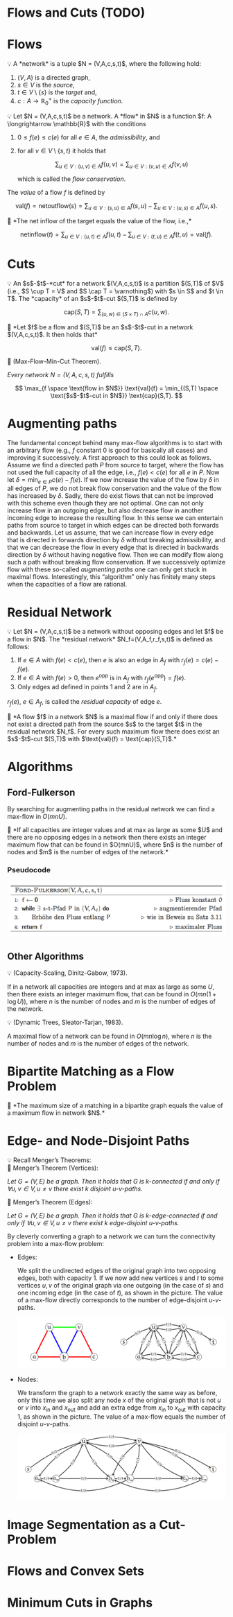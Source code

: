 # Flows and Cuts (TODO)

# Flows

<aside>
💡 A *network* is a tuple $N = (V,A,c,s,t)$, where the following hold:

1. $(V,A)$ is a directed graph,
2. $s\in V$ is the *source*,
3. $t \in V \setminus \{s\}$ is the *target* and,
4. $c : A \longrightarrow \mathbb{R}^+_0$ is the *capacity function*.
</aside>

<aside>
💡 Let $N = (V,A,c,s,t)$ be a network. A *flow* in $N$ is a function $f: A \longrightarrow \mathbb{R}$ with the conditions

1. $0 \leq f(e) \leq c(e)$ for all $e \in A$, the *admissibility*, and
2. for all $v \in V \setminus \{s,t\}$ it holds that 
    
    $$
    \sum_{u\in V: (u,v) \in A}f(u,v) = \sum_{u\in V: (v,u)\in A}f(v,u)
    $$
    
    which is called the *flow conservation*.
    

The *value* of a flow $f$ is defined by 

$$
\text{val}(f) = \text{netoutflow}(s) = \sum_{u \in V: (s,u)\in A}f(s,u) - \sum_{u \in V: (u,s)\in A}f(u,s).
$$

</aside>

<aside>
📌 *The net inflow of the target equals the value of the flow, i.e.,*

$$
\text{netinflow}(t)=\sum_{u\in V:(u,t) \in A}f(u,t) - \sum_{u \in V:(t,u) \in A}f(t,u) = \text{val}(f).
$$

</aside>

# Cuts

<aside>
💡 An $s$-$t$-*cut* for a network $(V,A,c,s,t)$ is a partition $(S,T)$ of $V$ (i.e., $S \cup T = V$ and $S \cap T = \varnothing$) with $s \in S$ and $t \in T$. The *capacity* of an $s$-$t$-cut $(S,T)$ is defined by

$$
\text{cap}(S,T) = \sum_{(u,w)\in(S \times T) \cap A} c(u,w).
$$

</aside>

<aside>
📌 *Let $f$ be a flow and $(S,T)$ be an $s$-$t$-cut in a network $(V,A,c,s,t)$. It then holds that*

$$
\text{val}(f) \leq \text{cap}(S,T).
$$

</aside>

<aside>
📖 (Max-Flow-Min-Cut Theorem).

*Every network $N = (V,A,c,s,t)$ fulfills* 

$$
\max_{f \space \text{flow in $N$}} \text{val}(f) = \min_{(S,T) \space \text{$s$-$t$-cut in $N$}} \text{cap}(S,T).
$$

</aside>

# Augmenting paths

The fundamental concept behind many max-flow algorithms is to start with an arbitrary flow (e.g., $f$ constant $0$ is good for basically all cases) and improving it successively. A first approach to this could look as follows. Assume we find a directed path $P$ from source to target, where the flow has not used the full capacity of all the edge, i.e., $f(e) \lt c(e)$ for all $e$ in $P$. Now let $\delta = \min_{e \in P} c(e) - f(e)$. If we now increase the value of the flow by $\delta$ in all edges of $P$, we do not break flow conservation and the value of the flow has increased by $\delta$. Sadly, there do exist flows that can not be improved with this scheme even though they are not optimal. One can not only increase flow in an outgoing edge, but also decrease flow in another incoming edge to increase the resulting flow. In this sense we can entertain paths from source to target in which edges can be directed both forwards and backwards. Let us assume, that we can increase flow in every edge that is directed in forwards direction by $\delta$ without breaking admissibility, and that we can decrease the flow in every edge that is directed in backwards direction by $\delta$ without having negative flow. Then we can modify flow along such a path without breaking flow conservation. If we successively optimize flow with these so-called *augmenting paths* one can only get stuck in maximal flows. Interestingly, this “algorithm” only has finitely many steps when the capacities of a flow are rational.

# Residual Network

<aside>
💡 Let $N = (V,A,c,s,t)$ be a network without opposing edges and let $f$ be a flow in $N$. The *residual network* $N_f=(V,A_f,r_f,s,t)$ is defined as follows:

1. If $e \in A$ with $f(e) \lt c(e)$, then $e$ is also an edge in $A_f$ with $r_f(e) = c(e)-f(e)$.
2. If $e \in A$ with $f(e) \gt 0$, then $e^\text{opp}$ is in $A_f$ with $r_f(e^\text{opp}) = f(e).$
3. Only edges ad defined in points 1 and 2 are in $A_f$.

$r_f(e)$, $e \in A_f$, is called the *residual capacity* of edge $e$.

</aside>

<aside>
📖 *A flow $f$ in a network $N$ is a maximal flow if and only if there does not exist a directed path from the source $s$ to the target $t$ in the residual network $N_f$. For every such maximum flow there does exist an $s$-$t$-cut $(S,T)$ with $\text{val}(f) = \text{cap}(S,T)$.*

</aside>

# Algorithms

## Ford-Fulkerson

By searching for augmenting paths in the residual network we can find a max-flow in $O(mnU)$.

<aside>
📖 *If all capacities are integer values and at max as large as some $U$ and there are no opposing edges in a network then there exists an integer maximum flow that can be found in $O(mnU)$, where $n$ is the number of nodes and $m$ is the number of edges of the network.*

</aside>

### Pseudocode

![Untitled](Flows%20and%20Cuts%20(TODO)/Untitled.png)

## Other Algorithms

<aside>
💡 (Capacity-Scaling, Dinitz-Gabow, 1973).

If in a network all capacities are integers and at max as large as some $U$, then there exists an integer maximum flow, that can be found in $O(mn(1+\log U))$, where $n$ is the number of nodes and $m$ is the number of edges of the network.

</aside>

<aside>
💡 (Dynamic Trees, Sleator-Tarjan, 1983).

A maximal flow of a network can be found in $O(mn\log n)$, where $n$ is the number of nodes and $m$ is the number of edges of the network.

</aside>

# Bipartite Matching as a Flow Problem

<aside>
📌 *The maximum size of a matching in a bipartite graph equals the value of a maximum flow in network $N$.*

</aside>

# Edge- and Node-Disjoint Paths

<aside>
💡 Recall Menger’s Theorems:

<aside>
📖 Menger’s Theorem (Vertices):

*Let $G = (V, E)$ be a graph. Then it holds that $G$ is $k$-connected if and only if $\forall u, v \in V, u \neq v$ there exist $k$ disjoint $u$-$v$-paths.*

</aside>

<aside>
📖 Menger’s Theorem (Edges):

*Let $G=(V, E)$ be a graph. Then it holds that $G$ is $k$-edge-connected if and only if $\forall u, v \in V, u \neq v$ there exist $k$ edge-disjoint $u$-$v$-paths.*

</aside>

By cleverly converting a graph to a network we can turn the connectivity problem into a max-flow problem: 

- Edges:
    
    We split the undirected edges of the original graph into two opposing edges, both with capacity 1. If we now add new vertices $s$ and $t$ to some vertices $u,v$ of the original graph via one outgoing (in the case of $s$) and one incoming edge (in the case of $t)$, as shown in the picture. The value of a max-flow directly corresponds to the number of edge-disjoint $u$-$v$-paths.
    
    ![Untitled](Flows%20and%20Cuts%20(TODO)/Untitled%201.png)
    
- Nodes:
    
    We transform the graph to a network exactly the same way as before, only this time we also split any node $x$ of the original graph that is not $u$ or $v$ into $x_\text{in}$ and $x_\text{out}$ and add an extra edge from $x_\text{in}$ to $x_\text{out}$ with capacity $1$, as shown in the picture. The value of a max-flow equals the number of disjoint $u$-$v$-paths.
    
    ![Untitled](Flows%20and%20Cuts%20(TODO)/Untitled%202.png)
    
</aside>

# Image Segmentation as a Cut-Problem

# Flows and Convex Sets

# Minimum Cuts in Graphs